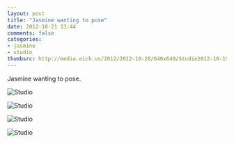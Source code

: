 ```yaml
---
layout: post
title: "Jasmine wanting to pose"
date: 2012-10-21 13:44
comments: false
categories: 
- jasmine
- studio
thumbsrc: http://media.eick.us/2012/2012-10-20/640x640/Studio2012-10-19at19-37-00-2012-10-19at19-37-00.jpg
---
```

Jasmine wanting to pose.

![Studio](http://media.eick.us/media/photographs/2012/2012-10-20/Studio2012-10-19at19-37-00-2012-10-19at19-37-00.jpg)


![Studio](http://media.eick.us/media/photographs/2012/2012-10-20/Studio2012-10-19at19-36-56-2012-10-19at19-36-56.jpg)


![Studio](http://media.eick.us/media/photographs/2012/2012-10-20/Studio2012-10-19at19-36-45-2012-10-19at19-36-45.jpg)


![Studio](http://media.eick.us/media/photographs/2012/2012-10-20/Studio2012-10-19at19-36-34-2012-10-19at19-36-34.jpg)


